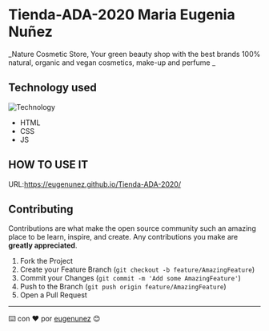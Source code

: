 # Tienda-ADA-2020 Maria Eugenia Nuñez

_Nature Cosmetic Store, Your green beauty shop with the best brands 100% natural, organic and vegan cosmetics, make-up and perfume _

## Technology used

  ![Technology](https://user-images.githubusercontent.com/30186107/29488525-f55a69d0-84da-11e7-8a39-5476f663b5eb.png)

 - HTML
 - CSS
 - JS

## HOW TO USE IT

URL:https://eugenunez.github.io/Tienda-ADA-2020/

## Contributing

Contributions are what make the open source community such an amazing place to be learn, inspire, and create. Any contributions you make are **greatly appreciated**.

1. Fork the Project
2. Create your Feature Branch (`git checkout -b feature/AmazingFeature`)
3. Commit your Changes (`git commit -m 'Add some AmazingFeature'`)
4. Push to the Branch (`git push origin feature/AmazingFeature`)
5. Open a Pull Request

---
⌨️ con ❤️ por [eugenunez](https://github.com/eugenunez/) 😊
